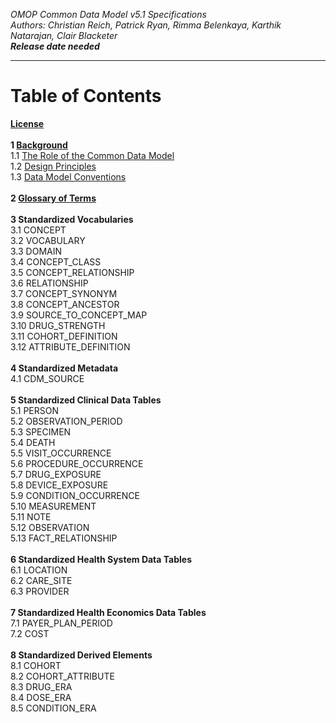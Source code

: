 *OMOP Common Data Model v5.1 Specifications*
<br>*Authors: Christian Reich, Patrick Ryan, Rimma Belenkaya, Karthik Natarajan, Clair Blacketer*
<br>***Release date needed***

---

# Table of Contents

**[License](License.md)**
<br>
<br>**1 [Background](Background/Background.md)**
<br>  1.1 [The Role of the Common Data Model](Background/TheRoleoftheCommonDataModel.md)
<br>  1.2 [Design Principles](Background/DesignPrinciples.md)
<br>  1.3 [Data Model Conventions](Background/DataModelConventions.md)
<br>
<br>**2 [Glossary of Terms](GlossaryofTerms.md)**
<br>
<br>**3 Standardized Vocabularies**
<br>3.1 CONCEPT
<br>3.2 VOCABULARY
<br>3.3 DOMAIN
<br>3.4 CONCEPT_CLASS
<br>3.5 CONCEPT_RELATIONSHIP
<br>3.6 RELATIONSHIP
<br>3.7 CONCEPT_SYNONYM
<br>3.8 CONCEPT_ANCESTOR
<br>3.9 SOURCE_TO_CONCEPT_MAP
<br>3.10 DRUG_STRENGTH
<br>3.11 COHORT_DEFINITION
<br>3.12 ATTRIBUTE_DEFINITION
<br>
<br>**4 Standardized Metadata**
<br>4.1 CDM_SOURCE
<br>
<br>**5 Standardized Clinical Data Tables**
<br>5.1 PERSON
<br>5.2 OBSERVATION_PERIOD
<br>5.3 SPECIMEN
<br>5.4 DEATH
<br>5.5 VISIT_OCCURRENCE
<br>5.6 PROCEDURE_OCCURRENCE
<br>5.7 DRUG_EXPOSURE
<br>5.8 DEVICE_EXPOSURE
<br>5.9 CONDITION_OCCURRENCE
<br>5.10 MEASUREMENT
<br>5.11 NOTE
<br>5.12 OBSERVATION
<br>5.13 FACT_RELATIONSHIP
<br>
<br>**6 Standardized Health System Data Tables**
<br>6.1 LOCATION
<br>6.2 CARE_SITE
<br>6.3 PROVIDER
<br>
<br>**7 Standardized Health Economics Data Tables**
<br>7.1 PAYER_PLAN_PERIOD
<br>7.2 COST
<br>
<br>**8 Standardized Derived Elements**
<br>8.1 COHORT
<br>8.2 COHORT_ATTRIBUTE
<br>8.3 DRUG_ERA
<br>8.4 DOSE_ERA
<br>8.5 CONDITION_ERA
